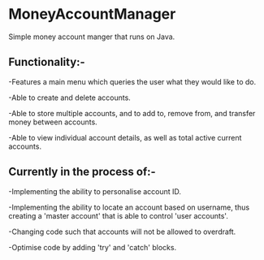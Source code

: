 # MoneyAccountManager

Simple money account manger that runs on Java. 

## Functionality:-

-Features a main menu which queries the user what they would like to do.

-Able to create and delete accounts.

-Able to store multiple accounts, and to add to, remove from, and transfer money between accounts.

-Able to view individual account details, as well as total active current accounts.


## Currently in the process of:-

-Implementing the ability to personalise account ID.

-Implementing the ability to locate an account based on username, thus creating a 'master account' that is able to control 'user accounts'.

-Changing code such that accounts will not be allowed to overdraft.

-Optimise code by adding 'try' and 'catch' blocks.
